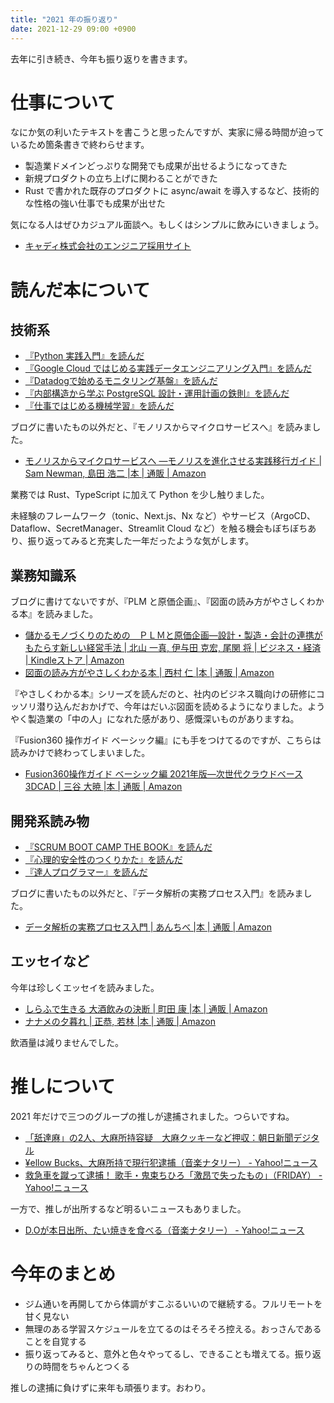 ```yaml
---
title: "2021 年の振り返り"
date: 2021-12-29 09:00 +0900
---
```


去年に引き続き、今年も振り返りを書きます。

# 仕事について
なにか気の利いたテキストを書こうと思ったんですが、実家に帰る時間が迫っているため箇条書きで終わらせます。

- 製造業ドメインどっぷりな開発でも成果が出せるようになってきた
- 新規プロダクトの立ち上げに関わることができた
- Rust で書かれた既存のプロダクトに async/await を導入するなど、技術的な性格の強い仕事でも成果が出せた

気になる人はぜひカジュアル面談へ。もしくはシンプルに飲みにいきましょう。

- [キャディ株式会社のエンジニア採用サイト](https://corp.caddi.jp/recruit/eng)

# 読んだ本について
## 技術系
- [『Python 実践入門』を読んだ](/1613863714)
- [『Google Cloud ではじめる実践データエンジニアリング入門』を読んだ](/1615125916)
- [『Datadogで始めるモニタリング基盤』を読んだ](/1615651239)
- [『内部構造から学ぶ PostgreSQL 設計・運用計画の鉄則』を読んだ](/1619865284)
- [『仕事ではじめる機械学習』を読んだ](/1630743709)

ブログに書いたもの以外だと、『モノリスからマイクロサービスへ』を読みました。

- [モノリスからマイクロサービスへ ―モノリスを進化させる実践移行ガイド | Sam Newman, 島田 浩二 |本 | 通販 | Amazon](https://www.amazon.co.jp/dp/4873119316)

業務では Rust、TypeScript に加えて Python を少し触りました。

未経験のフレームワーク（tonic、Next.js、Nx など）やサービス（ArgoCD、Dataflow、SecretManager、Streamlit Cloud など）を触る機会もぼちぼちあり、振り返ってみると充実した一年だったような気がします。

## 業務知識系
ブログに書けてないですが、『PLM と原価企画』、『図面の読み方がやさしくわかる本』を読みました。

- [儲かるモノづくりのための　ＰＬＭと原価企画―設計・製造・会計の連携がもたらす新しい経営手法 | 北山 一真, 伊与田 克宏, 尾関 将 | ビジネス・経済 | Kindleストア | Amazon](https://www.amazon.co.jp/dp/B084MB65DJ/)
- [図面の読み方がやさしくわかる本 | 西村 仁 |本 | 通販 | Amazon](https://www.amazon.co.jp/dp/4820746634/)

『やさしくわかる本』シリーズを読んだのと、社内のビジネス職向けの研修にコッソリ潜り込んだおかげで、今年はだいぶ図面を読めるようになりました。ようやく製造業の「中の人」になれた感があり、感慨深いものがありますね。

『Fusion360 操作ガイド ベーシック編』にも手をつけてるのですが、こちらは読みかけで終わってしまいました。

- [Fusion360操作ガイド ベーシック編 2021年版―次世代クラウドベース3DCAD | 三谷 大暁 |本 | 通販 | Amazon](https://www.amazon.co.jp/dp/4877834923)

## 開発系読み物
- [『SCRUM BOOT CAMP THE BOOK』を読んだ](/1609632000)
- [『心理的安全性のつくりかた』を読んだ](/1618068183)
- [『達人プログラマー』を読んだ](/1620095658)

ブログに書いたもの以外だと、『データ解析の実務プロセス入門』を読みました。

- [データ解析の実務プロセス入門 | あんちべ |本 | 通販 | Amazon](https://www.amazon.co.jp/dp/4627817711/)

## エッセイなど
今年は珍しくエッセイを読みました。

- [しらふで生きる 大酒飲みの決断 | 町田 康 |本 | 通販 | Amazon](https://www.amazon.co.jp/dp/4344035321/)
- [ナナメの夕暮れ | 正恭, 若林 |本 | 通販 | Amazon](https://www.amazon.co.jp/dp/4163908870/)

飲酒量は減りませんでした。

# 推しについて
2021 年だけで三つのグループの推しが逮捕されました。つらいですね。

- [「舐達麻」の2人、大麻所持容疑　大麻クッキーなど押収：朝日新聞デジタル](https://www.asahi.com/articles/ASP4J4JB8P4JUTIL00K.html)
- [¥ellow Bucks、大麻所持で現行犯逮捕（音楽ナタリー） - Yahoo!ニュース](https://news.yahoo.co.jp/articles/85b7c9a5c74ac0c3ccbe410b992c402561045e0c)
- [救急車を蹴って逮捕！ 歌手・鬼束ちひろ「激昂で失ったもの」（FRIDAY） - Yahoo!ニュース](https://news.yahoo.co.jp/articles/0e8b8f9347867145174d53303091bcde47a850b2)

一方で、推しが出所するなど明るいニュースもありました。

- [D.Oが本日出所、たい焼きを食べる（音楽ナタリー） - Yahoo!ニュース](https://news.yahoo.co.jp/articles/2973192a4b9f126ef0fdc09f7cea53e49d53107a)

# 今年のまとめ
- ジム通いを再開してから体調がすこぶるいいので継続する。フルリモートを甘く見ない
- 無理のある学習スケジュールを立てるのはそろそろ控える。おっさんであることを自覚する
- 振り返ってみると、意外と色々やってるし、できることも増えてる。振り返りの時間をちゃんとつくる

推しの逮捕に負けずに来年も頑張ります。おわり。